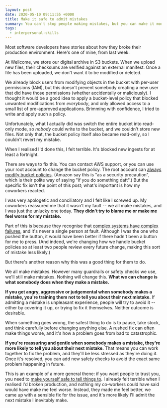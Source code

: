 ```yaml
---
layout: post
date: 2020-05-10 09:11:55 +0000
title: Make it safe to admit mistakes
summary: You can't stop people making mistakes, but you can make it more likely that they'll admit their next mistake to you.
tags:
  - interpersonal-skills
---
```


Most software developers have stories about how they broke their production environment.
Here's one of mine, from last week.

At Wellcome, we store our digital archive in S3 buckets.
When we upload new files, their checksums are verified against an external manifest.
Once a file has been uploaded, we don't want it to be modified or deleted.

We already block users from modifying objects in the bucket with per-user permissions (IAM), but this doesn't prevent somebody creating a new user that did have those permissions (whether accidentally or maliciously).
I thought it would be a good idea to apply a bucket-level policy that blocked unwanted modifications from *everybody*, and only allowed access to a small list of pre-approved applications.
Brimming with confidence, I tried to write and apply such a policy.

Unfortunately, what I actually did was switch the entire bucket into read-only mode, so *nobody* could write to the bucket, and we couldn't store new files.
Not only that, the bucket policy itself also became read-only, so I couldn't revert my mistake.

When I realised I'd done this, I felt terrible.
It's blocked new ingests for at least a fortnight.

There are ways to fix this.
You can contact AWS support, or you can use your root account to change the bucket policy.
The root account can [always modify bucket policies](https://docs.aws.amazon.com/AmazonS3/latest/API/API_PutBucketPolicy.html).
(Amazon say this is "as a security precaution", which is their polite way of saying "if you do something daft".)
But the specific fix isn't the point of this post; what's important is how my coworkers reacted.

I was very apologetic and conciliatory and I felt like I screwed up.
My coworkers reassured me that it wasn't my fault -- we all make mistakes, and I was just the unlucky one today.
**They didn't try to blame me or make me feel worse for my mistake.**

Part of this is because they recognise that [complex systems have complex failures](/2020/complex-failures/), and it's never a single person at fault.
Although I was the one who pushed the button, it would have been better if there hadn't been a button for me to press.
(And indeed, we're changing how we handle bucket policies so at least two people review every future change, making this sort of mistake less likely.)

But there's another reason why this was a good thing for them to do.

We all make mistakes.
However many guardrails or safety checks we use, we'll still make mistakes.
Nothing will change this.
**What we can change is what somebody does when they make a mistake.**

**If you get angry, aggressive or judgemental when somebody makes a mistake, you're training them not to tell you about their next mistake.**
If admitting a mistake is unpleasant experience, people will try to avoid it -- either by covering it up, or trying to fix it themselves.
Neither outcome is desirable.

When something goes wrong, the safest thing to do is to pause, take stock, and think carefully before changing anything else.
A rushed fix can often make things worse, and it's how a problem goes from bad to catastrophic.

**If you're reassuring and gentle when somebody makes a mistake, they're more likely to tell you about their next mistake.**
That means you can work together to fix the problem, and they'll be less stressed as they're doing it.
Once it's resolved, you can add new safety checks to avoid the exact same problem happening in future.

This is an example of a more general thene: if you want people to trust you, you need to [make yourself safe to tell things to](https://notebook.drmaciver.com/posts/2020-04-06-15:20.html).
I already felt terrible when I realised I'd broken production, and nothing my co-workers could have said would have make me feel worse.
Instead, they made me feel better, we came up with a sensible fix for the issue, and it's more likely I'll admit the next mistake I inevitably make.
